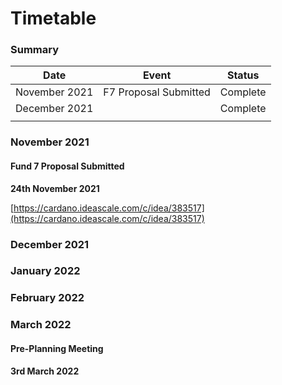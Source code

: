 # Timetable

### Summary

| Date          | Event                 | Status   |
| ------------- | --------------------- | -------- |
| November 2021 | F7 Proposal Submitted | Complete |
| December 2021 |                       | Complete |
|               |                       |          |

### November 2021

#### Fund 7 Proposal Submitted

**24th November 2021**

[https://cardano.ideascale.com/c/idea/383517](https://cardano.ideascale.com/c/idea/383517)

### December 2021

####

### January 2022

####

### February 2022

####

### March 2022

#### Pre-Planning Meeting

**3rd March 2022**
